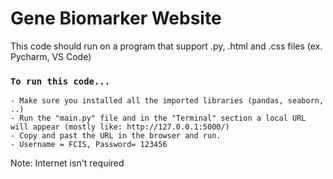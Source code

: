 # Gene Biomarker Website

This code should run on a program that support .py, .html and .css files (ex. Pycharm, VS Code)
### `To run this code...` 
	- Make sure you installed all the imported libraries (pandas, seaborn, ..)
	- Run the "main.py" file and in the "Terminal" section a local URL will appear (mostly like: http://127.0.0.1:5000/) 
	- Copy and past the URL in the browser and run.
	- Username = FCIS, Password= 123456

Note: Internet isn't required
